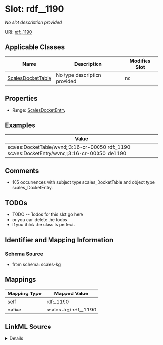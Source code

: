 

# Slot: rdf__1190


_No slot description provided_





URI: [rdf:_1190](http://www.w3.org/1999/02/22-rdf-syntax-ns#_1190)



<!-- no inheritance hierarchy -->





## Applicable Classes

| Name | Description | Modifies Slot |
| --- | --- | --- |
| [ScalesDocketTable](../classes/ScalesDocketTable.md) | No type description provided |  no  |







## Properties

* Range: [ScalesDocketEntry](../classes/ScalesDocketEntry.md)






## Examples

| Value |
| --- |
| scales:DocketTable/wvnd;;3:16-cr-00050 rdf:_1190 scales:DocketEntry/wvnd;;3:16-cr-00050_de1190 |

## Comments

* 105 occurrences with subject type scales_DocketTable and object type scales_DocketEntry.

## TODOs

* TODO -- Todos for this slot go here
* or you can delete the todos
* if you think the class is perfect.

## Identifier and Mapping Information







### Schema Source


* from schema: scales-kg




## Mappings

| Mapping Type | Mapped Value |
| ---  | ---  |
| self | rdf:_1190 |
| native | scales-kg/:rdf__1190 |




## LinkML Source

<details>
```yaml
name: rdf__1190
description: No slot description provided
todos:
- TODO -- Todos for this slot go here
- or you can delete the todos
- if you think the class is perfect.
comments:
- 105 occurrences with subject type scales_DocketTable and object type scales_DocketEntry.
examples:
- value: scales:DocketTable/wvnd;;3:16-cr-00050 rdf:_1190 scales:DocketEntry/wvnd;;3:16-cr-00050_de1190
from_schema: scales-kg
rank: 1000
slot_uri: rdf:_1190
alias: rdf__1190
domain_of:
- scales_DocketTable
range: scales_DocketEntry

```
</details>